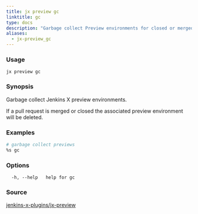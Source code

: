 ```yaml
---
title: jx preview gc
linktitle: gc
type: docs
description: "Garbage collect Preview environments for closed or merged Pull Requests"
aliases:
  - jx-preview_gc
---
```


### Usage

```
jx preview gc
```

### Synopsis

Garbage collect Jenkins X preview environments.

If a pull request is merged or closed the associated preview environment will be deleted.

### Examples

  ```bash
  # garbage collect previews
  %s gc

  ```

### Options

```
  -h, --help   help for gc
```

### Source

[jenkins-x-plugins/jx-preview](https://github.com/jenkins-x-plugins/jx-preview)
